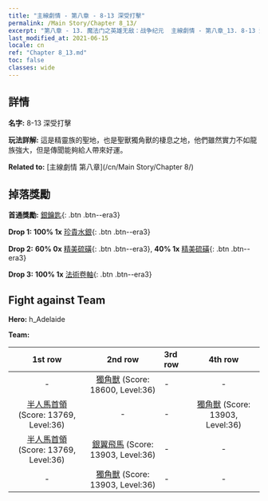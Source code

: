 ```yaml
---
title: "主線劇情 - 第八章 - 8-13 深受打擊"
permalink: /Main Story/Chapter 8_13/
excerpt: "第八章 - 13. 魔法门之英雄无敌：战争纪元  主線劇情 - 第八章_13. 8-13 深受打擊"
last_modified_at: 2021-06-15
locale: cn
ref: "Chapter 8_13.md"
toc: false
classes: wide
---
```


## 詳情

 **名字:** 8-13 深受打擊

 **玩法詳解:** 這是精靈族的聖地，也是聖獸獨角獸的棲息之地，他們雖然實力不如龍族強大，但是傳聞能夠給人帶來好運。

 **Related to:** [主線劇情 第八章](/cn/Main Story/Chapter 8/)

## 掉落獎勵

 **首通獎勵:** [銀鑰匙](/cn/Items/con_693/){: .btn .btn--era3}

 **Drop 1:** **100% 1x** [珍貴水銀](/cn/Items/mat_28/){: .btn .btn--era3}

 **Drop 2:** **60% 0x** [精美硫磺](/cn/Items/mat_22/){: .btn .btn--era3}, **40% 1x** [精美硫磺](/cn/Items/mat_22/){: .btn .btn--era3}

 **Drop 3:** **100% 1x** [法術卷軸](/cn/Items/con_694/){: .btn .btn--era3}


## Fight against Team
 **Hero:** h_Adelaide

 **Team:**


  | 1st row | 2nd row | 3rd row | 4th row |
  |:----:|:----:|:----|:----:|
  | - | [獨角獸](/cn/units/Unicorn/) (Score: 18600, Level:36)  | - | - |
  | [半人馬首領](/cn/units/Centaur/) (Score: 13769, Level:36)  | - | - | [獨角獸](/cn/units/Unicorn/) (Score: 13903, Level:36)  |
  | [半人馬首領](/cn/units/Centaur/) (Score: 13769, Level:36)  | [銀翼飛馬](/cn/units/Pegasus/) (Score: 13903, Level:36)  | - | - |
  | - | [獨角獸](/cn/units/Unicorn/) (Score: 13903, Level:36)  | - | - |


